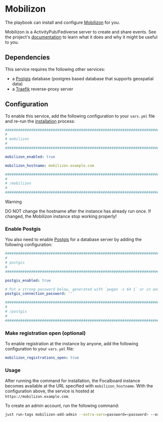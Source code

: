 <!--
SPDX-FileCopyrightText: 2023 Julian-Samuel Gebühr
SPDX-FileCopyrightText: 2025 Suguru Hirahara

SPDX-License-Identifier: AGPL-3.0-or-later
-->

# Mobilizon

The playbook can install and configure [Mobilizon](https://joinmobilizon.org/en/) for you.

Mobilizon is a ActivityPub/Fediverse server to create and share events. See the project's [documentation](https://docs.mobilizon.org/) to learn what it does and why it might be useful to you.

## Dependencies

This service requires the following other services:

- a [Postgis](postgis.md) database (postgres based database that supports geospatial data)
- a [Traefik](traefik.md) reverse-proxy server

## Configuration

To enable this service, add the following configuration to your `vars.yml` file and re-run the [installation](../installing.md) process:

```yaml
########################################################################
#                                                                      #
# mobilizon                                                            #
#                                                                      #
########################################################################

mobilizon_enabled: true

mobilizon_hostname: mobilizon.example.com

########################################################################
#                                                                      #
# /mobilizon                                                           #
#                                                                      #
########################################################################
```

>[!WARNING]
> DO NOT change the hostname after the instance has already run once. If changed, the Mobilizon instance stop working properly!

### Enable Postgis

You also need to enable [Postgis](./postgis.md) for a database server by adding the following configuration:

```yaml
########################################################################
#                                                                      #
# postgis                                                              #
#                                                                      #
########################################################################

postgis_enabled: true

# Put a strong password below, generated with `pwgen -s 64 1` or in another way
postgis_connection_password: ''

########################################################################
#                                                                      #
# /postgis                                                             #
#                                                                      #
########################################################################
```

### Make registration open (optional)

To enable registration at the instance by anyone, add the following configuration to your `vars.yml` file:

```yaml
mobilizon_registrations_open: true
```

### Usage

After running the command for installation, the Focalboard instance becomes available at the URL specified with `mobilizon_hostname`. With the configuration above, the service is hosted at `https://mobilizon.example.com`.

To create an admin account, run the following command:

```sh
just run-tags mobilizon-add-admin --extra-vars=password=<password> --extra-vars=email=<email>
```
